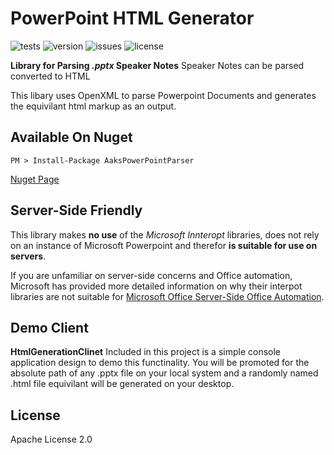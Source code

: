# PowerPoint HTML Generator
![tests](https://gist.githubusercontent.com/palburtus/abeb09d1ba12b9ce84a55f4da4f2af86/raw/67b45a3840ad7fe2427a5aa2b26f22e08476ebe1/power_point_parser_tests.md_badge.svg)
![version](https://img.shields.io/nuget/vpre/AaksPowerPointParser)
![issues](https://img.shields.io/github/issues/palburtus/powerpointparser)
![license](https://img.shields.io/github/license/palburtus/powerpointparser)

**Library for Parsing *.pptx* Speaker Notes**
Speaker Notes can be parsed converted to HTML 

This libary uses OpenXML to parse Powerpoint Documents and generates the equivilant html markup as an output.

## Available On Nuget
```
PM > Install-Package AaksPowerPointParser
```
[Nuget Page](https://www.nuget.org/packages/AaksPowerPointParser)

## Server-Side Friendly
This library makes **no use** of the _Microsoft Innteropt_ libraries, does not rely on an instance of Microsoft Powerpoint and therefor **is suitable for use on servers**.

If you are unfamiliar on server-side concerns and Office automation, Microsoft has provided more detailed information on why their interpot libraries are not suitable for [Microsoft Office Server-Side Office Automation](https://support.microsoft.com/en-us/topic/considerations-for-server-side-automation-of-office-48bcfe93-8a89-47f1-0bce-017433ad79e2).

## Demo Client

**HtmlGenerationClinet**
Included in this project is a simple console application design to demo this functinality.  You will be promoted for the absolute path of any .pptx file on your local system and a randomly named .html file equivilant will be generated on your desktop.  

## License

Apache License 2.0 
